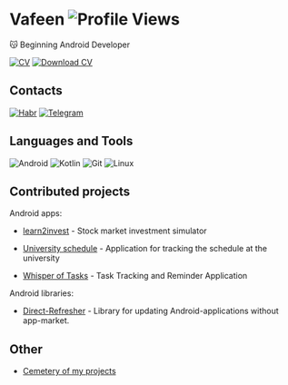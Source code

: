 # Vafeen ![Profile Views](https://komarev.com/ghpvc/?username=vafeen&label=Profile%20views&color=0e75b6&style=flat)


😽 Beginning Android Developer

[![CV](https://img.shields.io/badge/CV-171515?style=for-the-badge&logo=github&logoColor=white)](https://github.com/Vafeen/curriculum-vitae/blob/main/README.md) [![Download CV](https://img.shields.io/badge/Download_CV-171515?style=for-the-badge&logo=github&logoColor=white)](https://raw.githubusercontent.com/Vafeen/curriculum-vitae/main/vafeen.pdf)
## Contacts

[![Habr](https://img.shields.io/badge/Habr-77A2D6?style=for-the-badge&logo=habr&logoColor=white)](https://habr.com/ru/users/vafeen/)  [![Telegram](https://img.shields.io/badge/Telegram-26A5E4?style=for-the-badge&logo=telegram&logoColor=white)](https://t.me/vafeen)

## Languages and Tools

![Android](https://img.shields.io/badge/Android-3DDC84?style=for-the-badge&logo=android&logoColor=white) ![Kotlin](https://img.shields.io/badge/Kotlin-9b3af3?style=for-the-badge&logo=kotlin&logoColor=white) ![Git](https://img.shields.io/badge/Git-F05032?style=for-the-badge&logo=git&logoColor=white) ![Linux](https://img.shields.io/badge/Linux-000000?style=for-the-badge&logo=linux&logoColor=white)

## Сontributed projects

Android apps:

- [learn2invest](https://github.com/Vafeen/learn2Invest-2.0) - Stock market investment simulator

- [University schedule](https://github.com/vafeen/UniversitySchedule) - Application for tracking the schedule at the university

- [Whisper of Tasks](https://github.com/vafeen/Whisper-of-Tasks) - Task Tracking and Reminder Application

Android libraries:

- [Direct-Refresher](https://github.com/vafeen/Direct-Refresher) - Library for updating Android-applications without app-market.

## Other

- [Cemetery of my projects](https://github.com/vafeenLabs)
